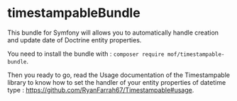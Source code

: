 # timestampableBundle

This bundle for Symfony will allows you to automatically handle creation and update date of Doctrine entity properties.

You need to install the bundle with :
`composer require mof/timestampable-bundle`.

Then you ready to go, read the Usage documentation of the Timestampable library to know how to set the handler of your 
entity properties of datetime type : https://github.com/RyanFarrah67/Timestampable#usage.

